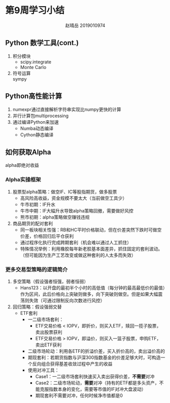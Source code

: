 # 第9周学习小结
<center>赵晴岳 2019010974</center>

## Python 数学工具(cont.)
1. 积分模块
   - scipy.integrate
   - Monte Carlo
2. 符号运算<br>
   sympy
## Python高性能计算
1. numexpr通过直接解析字符串实现比numpy更快的计算
2. 并行计算包multiprocessing
3. 通过编译Python来加速
   - Numba动态编译
   - Cython静态编译


## 如何获取Alpha
alpha即绝对收益
### Alpha实操框架
1. 股票型alpha策略：做空IF、IC等股指期货，做多股票
   - 高风险高收益，资金规模不要太大（当前做空工具少）
   - 牛市初期：IF升水
   - 牛市中期：IF大幅升水导致alpha策略回撤，需要做好风控
   - 熊市初期：alpha策略做空赚钱违规
2. 商品期货的配对套利
   - 同一板块相关性强：RB和HC平时价格联动，但在价差突然下跌时可做空价差，价格回归后平仓获利
   - 通过程序化执行完成跨期套利（机会难以通过人工抓住）
   - 特殊情况举例：利用橡胶每年新老胶基本面差异，抓住固定的套利波动。（但可能因为生产工艺改变或做这种套利的人太多而失效）
### 更多交易型策略的逻辑简介
1. 多空策略（假设强者恒强，弱者恒弱）
   - Hans123：以开盘的最初半个小时的高低值（每分钟的最高最低价的最值）作为区间，此后价格向上突破则做多，向下突破则做空。但是如果大幅震荡则失效（可通过限制反向次数进行风控）
2. 回归策略：假设强弱交替
   - ETF套利
     - 一二级市场套利：
       - ETF交易价格 < IOPV，即折价，则买入ETF，赎回一揽子股票，卖出股票获利
       - ETF交易价格 > IOPV，即溢价，则买入一篮子股票，申购ETF，卖出ETF获利
     - 二级市场轮动：利用各ETF的折溢价差，买入折价高的，卖出溢价高的
     - 期现套利：若期货指数与沪深300指数基金的价差足够大时，可构造一个反向组合获得基差收敛过程中产生的收益
     - 使用对冲工具：
       - Case1：一二级市场套利快速买入卖出获得价差，**不需要**对冲
       - Case2：二级市场轮动，**需要**对冲（持有的ETF都是多头资产，不能克服指数本身的变化，需要等市值的IF对冲大盘波动）
       - 期现套利不需要对冲，任何时候净市值都是0